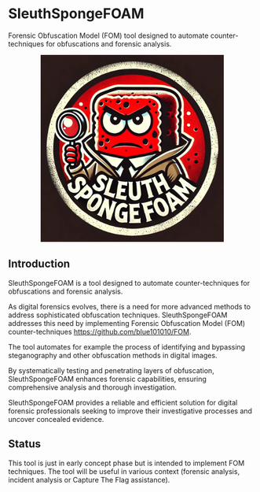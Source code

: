 # SleuthSpongeFOAM

Forensic Obfuscation Model (FOM) tool designed to automate counter-techniques for obfuscations and forensic analysis.

<p align="center">
  <img src="SleuthSpongeFoam.png" alt="alt text">
</p>

## Introduction

SleuthSpongeFOAM is a tool designed to automate counter-techniques for obfuscations and forensic analysis. 

As digital forensics evolves, there is a need for more advanced methods to address sophisticated obfuscation techniques. SleuthSpongeFOAM addresses this need by implementing Forensic Obfuscation Model (FOM) counter-techniques <https://github.com/blue101010/FOM>.

The tool automates for example the process of identifying and bypassing steganography and other obfuscation methods in digital images.

By systematically testing and penetrating layers of obfuscation, SleuthSpongeFOAM enhances forensic capabilities, ensuring comprehensive analysis and thorough investigation.

SleuthSpongeFOAM provides a reliable and efficient solution for digital forensic professionals seeking to improve their investigative processes and uncover concealed evidence.

## Status

This tool is just in early concept phase but is intended to implement FOM techniques.
The tool will be useful in various context (forensic analysis, incident analysis or Capture The Flag assistance).
